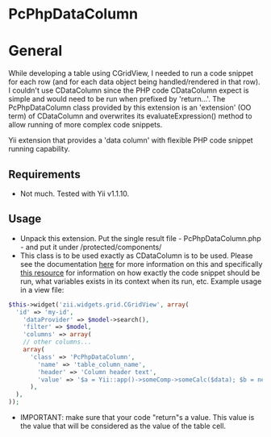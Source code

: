 PcPhpDataColumn
===============

# General

While developing a table using CGridView, I needed to run a code snippet for each row (and for each data object being handled/rendered in that row). I couldn't use CDataColumn since the PHP code CDataColumn expect is simple and would need to be run when prefixed by 'return...'. 
The PcPhpDataColumn class provided by this extension is an 'extension' (OO term) of CDataColumn and overwrites its evaluateExpression() method to allow running of more complex code snippets. 

Yii extension that provides a 'data column' with flexible PHP code snippet running capability.

## Requirements

- Not much. Tested with Yii v1.1.10. 

## Usage

- Unpack this extension. Put the single result file - PcPhpDataColumn.php - and put it under /protected/components/
- This class is to be used exactly as CDataColumn is to be used. Please see the documentation [here](http://www.yiiframework.com/doc/api/1.1/CDataColumn) for more information on this and specifically [this resource](http://www.yiiframework.com/doc/api/1.1/CDataColumn#value-detail) for information on how exactly the code snippet should be run, what variables exists in its context when its run, etc. Example usage in a view file:

```php
$this->widget('zii.widgets.grid.CGridView', array(
  'id' => 'my-id',
	'dataProvider' => $model->search(),
	'filter' => $model,
	'columns' => array(
    // other columns...
    array(
  	  'class' => 'PcPhpDataColumn',
  		'name' => 'table_column_name',
	  	'header' => 'Column header text',
  		'value' => '$a = Yii::app()->someComp->someCalc($data); $b = new SomeClass($a); return $b->getSomeData();',
	  ),
  ),
));
```

- IMPORTANT: make sure that your code "return"s a value. This value is the value that will be considered as the value of the table cell.                                                                       
